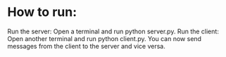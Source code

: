 <h1> How to run: </h1>
Run the server: Open a terminal and run python server.py.
Run the client: Open another terminal and run python client.py.
You can now send messages from the client to the server and vice versa.